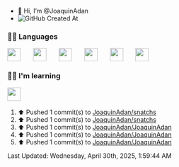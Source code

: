 - 👋 Hi, I’m @JoaquinAdan
- ![GitHub Created At](https://img.shields.io/github/created-at/joaquinadan/joaquinadan)


<h3>👨‍💻 Languages</h3>

<div style="display: flex; gap: 10px;">
  <img style='height: 30px;' src="https://img.shields.io/badge/JavaScript-323330?style=for-the-badge&logo=javascript&logoColor=F7DF1E" />&nbsp;&nbsp;
  <img style='height: 30px;' src="https://img.shields.io/badge/TypeScript-007ACC?style=for-the-badge&logo=typescript&logoColor=white" />&nbsp;&nbsp;
  <img style='height: 30px;' src="https://img.shields.io/badge/NodeJS-42C32F?style=for-the-badge&logo=node.js&logoColor=white">&nbsp;&nbsp;
  <img style='height: 30px;' src="https://img.shields.io/badge/ReactJS-61DAFB?style=for-the-badge&logo=react&logoColor=black">&nbsp;&nbsp;
  <img style='height: 30px;' src="https://img.shields.io/badge/NextJS-323330?style=for-the-badge&logo=next.js&logoColor=white" />&nbsp;&nbsp;
  <img style='height: 30px;' src="https://img.shields.io/badge/Python-086d5e?style=for-the-badge&logo=python&logoColor=white" />&nbsp;&nbsp;
</div>

<h3>🧑‍🎓 I'm learning</h3>
  <img style='height: 30px;' src="https://img.shields.io/badge/AI-000000?style=for-the-badge&logo=github%20copilot&logoColor=white" />&nbsp;&nbsp;

<!--RECENT_ACTIVITY:start-->
1. ⬆️ Pushed 1 commit(s) to [JoaquinAdan/snatchs](https://github.com/JoaquinAdan/snatchs)<br>
2. ⬆️ Pushed 1 commit(s) to [JoaquinAdan/snatchs](https://github.com/JoaquinAdan/snatchs)<br>
3. ⬆️ Pushed 1 commit(s) to [JoaquinAdan/JoaquinAdan](https://github.com/JoaquinAdan/JoaquinAdan)<br>
4. ⬆️ Pushed 1 commit(s) to [JoaquinAdan/JoaquinAdan](https://github.com/JoaquinAdan/JoaquinAdan)<br>
5. ⬆️ Pushed 1 commit(s) to [JoaquinAdan/JoaquinAdan](https://github.com/JoaquinAdan/JoaquinAdan)<br>
<!--RECENT_ACTIVITY:end-->

<!--RECENT_ACTIVITY:last_update-->
Last Updated: Wednesday, April 30th, 2025, 1:59:44 AM
<!--RECENT_ACTIVITY:last_update_end-->

<!---
JoaquinAdan/JoaquinAdan is a ✨ special ✨ repository because its `README.md` (this file) appears on your GitHub profile.
You can click the Preview link to take a look at your changes.
--->

